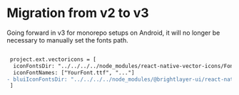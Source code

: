 # Migration from v2 to v3

Going forward in v3 for monorepo setups on Android, it will no longer be necessary to manually set the fonts path.

```diff

 project.ext.vectoricons = [
  iconFontsDir: "../../../../node_modules/react-native-vector-icons/Fonts",
  iconFontNames: ["YourFont.ttf", "..."]
- bluiIconFontsDir: "../../../../node_modules/@brightlayer-ui/react-native-vector-icons/Fonts",
 ]

```

